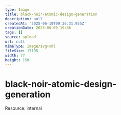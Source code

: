 ```yaml
---
type: Image
title: black-noir-atomic-design-generation
description: null
createdAt: '2025-06-10T00:36:31.955Z'
creationDate: 2025-06-09 19:36
tags: []
source: upload
url: null
mimeType: image/svg+xml
fileSize: 17195
width: 77
height: 150
---
```


# black-noir-atomic-design-generation


Resource: internal


